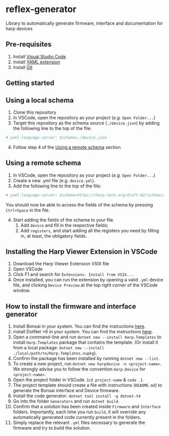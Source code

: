 # reflex-generator
Library to automatically generate firmware, interface and documentation for harp devices

## Pre-requisites


1. Install [Visual Studio Code](https://code.visualstudio.com/)
2. Install [YAML extension](https://marketplace.visualstudio.com/items?itemName=redhat.vscode-yaml)
3. Install [Git](https://git-scm.com/download/)

## Getting started

## Using a local schema
1. Clone this repository
2. In VSCode, open the repository as your project (*e.g.* `Open Folder...`)
3. Target this repository as the schema source (`./device.json`) by adding the following line to the top of the file:

```yaml
# yaml-language-server: $schema=./device.json
```
4. Follow step 4 of the [Using a remote schema](#using-a-remote-schema) section


## Using a remote schema

1. In VSCode, open the repository as your project (*e.g.* `Open Folder...`)
2. Create a new .yml file (e.g. `device.yml`).
3. Add the following line to the top of the file:

```yaml
# yaml-language-server: $schema=https://harp-tech.org/draft-02/schema/device.json
```

You should now be able to access the fields of the schema by pressing `Ctrl+Space` in the file.

4. Start adding the fields of the schema to your file.
   1. Add `device` and fill in the respective fields;
   2. Add `registers`, and start adding all the registers you need by filling in, at least, the obligatory fields.

## Installing the Harp Viewer Extension in VSCode

1. Download the Harp Viewer Extension VSIX file
2. Open VSCode
3. Click F1 and search for `Extensions: Install from VSIX...`
4. Once installed, you can run the extension by opening a valid `.yml` device file, and clicking `Device Preview` at the top right corner of the VSCode window.


## How to install the firmware and interface generator

1. Install Bonsai in your system. You can find the instructions [here](https://bonsai-rx.org/docs/getting-started/installation/).
2. install DotNet >6 in your system. You can find the instructions [here](https://dotnet.microsoft.com/download/dotnet/6.0).
3. Open a command-line and run `dotnet new --install Harp.Templates` to install `Harp.Templates` package that contains the template. (Or install it from a local package: `dotnet new --install ./local/path/to/Harp.Templates.nupkg`).
4. Confirm the package has been installed by running `dotnet new --list`.
5. To create a new project, run `dotnet new harpdevice -n <project-name>`. We strongly advise you to follow the convention `Harp.Device` for `<project-name>`.
6. Open the project folder in VSCode. (`cd project-name` & `code .`).
7. The project template should create a file with instructions (`README.md`) to generate the Bonsai interface and Device firmware.
8. Install the code generator: ```dotnet tool install -g dotnet-t4```
9. Go into the folder `Generators` and run `dotnet build`.
10. Confirm that a solution has been created inside `Firmware` and `Interface` folders. Importantly, each time you run `build`, it will override any automatically generated code currently present in the folders.
11. Simply replace the relevant `.yml` files necessary to generate the firmware and try to build the solution.
